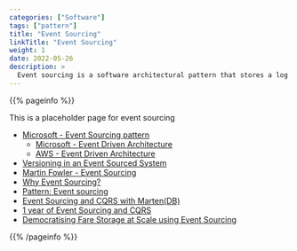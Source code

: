 ```yaml
---
categories: ["Software"]
tags: ["pattern"]
title: "Event Sourcing"
linkTitle: "Event Sourcing"
weight: 1
date: 2022-05-26
description: >
  Event sourcing is a software architectural pattern that stores a log of all changes made to a system's state as a sequence of events, allowing the system to reconstruct its current state and track the history of changes.
---
```


{{% pageinfo %}}

This is a placeholder page for event sourcing

* [Microsoft - Event Sourcing pattern](https://learn.microsoft.com/en-us/azure/architecture/patterns/event-sourcing)
  * [Microsoft - Event Driven Architecture](https://learn.microsoft.com/en-us/azure/architecture/guide/architecture-styles/event-driven)
  * [AWS - Event Driven Architecture](https://aws.amazon.com/event-driven-architecture/)
* [Versioning in an Event Sourced System](https://leanpub.com/esversioning/read)
* [Martin Fowler - Event Sourcing](https://martinfowler.com/eaaDev/EventSourcing.html)
* [Why Event Sourcing?](https://eventuate.io/whyeventsourcing.html)
* [Pattern: Event sourcing](https://microservices.io/patterns/data/event-sourcing.html)
* [Event Sourcing and CQRS with Marten(DB)](https://www.codemag.com/Article/2209071/Event-Sourcing-and-CQRS-with-Marten)
* [1 year of Event Sourcing and CQRS](https://hackernoon.com/1-year-of-event-sourcing-and-cqrs-fb9033ccd1c6)
* [Democratising Fare Storage at Scale using Event Sourcing](https://engineering.grab.com/democratising-fare-storage-at-scale-using-event-sourcing)

{{% /pageinfo %}}
